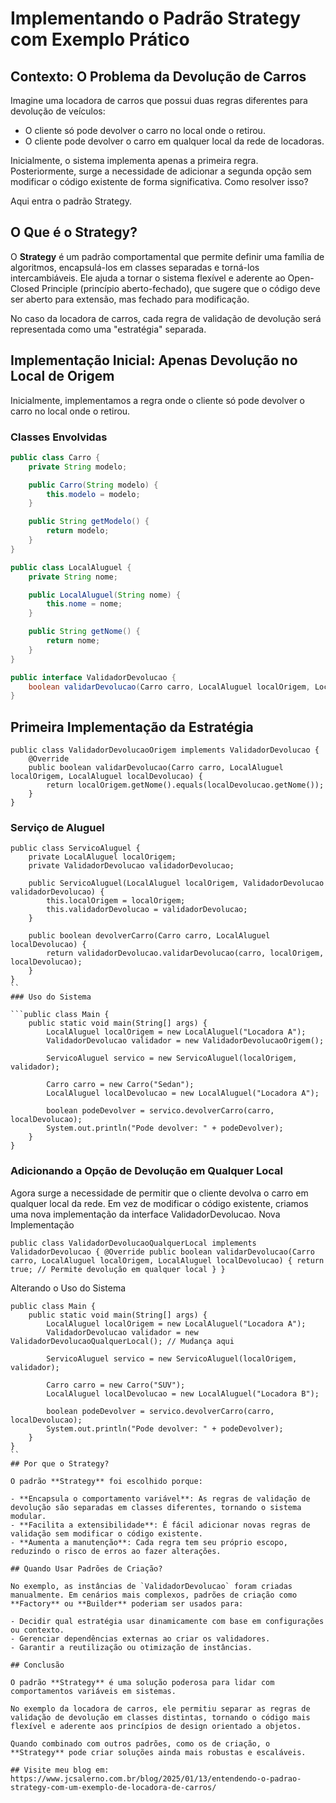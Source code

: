 # Implementando o Padrão Strategy com Exemplo Prático

## Contexto: O Problema da Devolução de Carros

Imagine uma locadora de carros que possui duas regras diferentes para devolução de veículos:

- O cliente só pode devolver o carro no local onde o retirou.
- O cliente pode devolver o carro em qualquer local da rede de locadoras.

Inicialmente, o sistema implementa apenas a primeira regra. Posteriormente, surge a necessidade de adicionar a segunda opção sem modificar o código existente de forma significativa. Como resolver isso?

Aqui entra o padrão Strategy.

## O Que é o Strategy?

O **Strategy** é um padrão comportamental que permite definir uma família de algoritmos, encapsulá-los em classes separadas e torná-los intercambiáveis. Ele ajuda a tornar o sistema flexível e aderente ao Open-Closed Principle (princípio aberto-fechado), que sugere que o código deve ser aberto para extensão, mas fechado para modificação.

No caso da locadora de carros, cada regra de validação de devolução será representada como uma "estratégia" separada.

## Implementação Inicial: Apenas Devolução no Local de Origem

Inicialmente, implementamos a regra onde o cliente só pode devolver o carro no local onde o retirou.

### Classes Envolvidas

```java
public class Carro {
    private String modelo;

    public Carro(String modelo) {
        this.modelo = modelo;
    }

    public String getModelo() {
        return modelo;
    }
}

public class LocalAluguel {
    private String nome;

    public LocalAluguel(String nome) {
        this.nome = nome;
    }

    public String getNome() {
        return nome;
    }
}

public interface ValidadorDevolucao {
    boolean validarDevolucao(Carro carro, LocalAluguel localOrigem, LocalAluguel localDevolucao);
}
```
## Primeira Implementação da Estratégia

```
public class ValidadorDevolucaoOrigem implements ValidadorDevolucao {
    @Override
    public boolean validarDevolucao(Carro carro, LocalAluguel localOrigem, LocalAluguel localDevolucao) {
        return localOrigem.getNome().equals(localDevolucao.getNome());
    }
}
```

### Serviço de Aluguel

```
public class ServicoAluguel {
    private LocalAluguel localOrigem;
    private ValidadorDevolucao validadorDevolucao;

    public ServicoAluguel(LocalAluguel localOrigem, ValidadorDevolucao validadorDevolucao) {
        this.localOrigem = localOrigem;
        this.validadorDevolucao = validadorDevolucao;
    }

    public boolean devolverCarro(Carro carro, LocalAluguel localDevolucao) {
        return validadorDevolucao.validarDevolucao(carro, localOrigem, localDevolucao);
    }
}
``
### Uso do Sistema

```public class Main {
    public static void main(String[] args) {
        LocalAluguel localOrigem = new LocalAluguel("Locadora A");
        ValidadorDevolucao validador = new ValidadorDevolucaoOrigem();

        ServicoAluguel servico = new ServicoAluguel(localOrigem, validador);

        Carro carro = new Carro("Sedan");
        LocalAluguel localDevolucao = new LocalAluguel("Locadora A");

        boolean podeDevolver = servico.devolverCarro(carro, localDevolucao);
        System.out.println("Pode devolver: " + podeDevolver);
    }
}
``` 
### Adicionando a Opção de Devolução em Qualquer Local

Agora surge a necessidade de permitir que o cliente devolva o carro em qualquer local da rede. Em vez de modificar o código existente, criamos uma nova implementação da interface ValidadorDevolucao.
Nova Implementação

``public class ValidadorDevolucaoQualquerLocal implements ValidadorDevolucao {
    @Override
    public boolean validarDevolucao(Carro carro, LocalAluguel localOrigem, LocalAluguel localDevolucao) {
        return true; // Permite devolução em qualquer local
    }
}``

Alterando o Uso do Sistema

```
public class Main {
    public static void main(String[] args) {
        LocalAluguel localOrigem = new LocalAluguel("Locadora A");
        ValidadorDevolucao validador = new ValidadorDevolucaoQualquerLocal(); // Mudança aqui

        ServicoAluguel servico = new ServicoAluguel(localOrigem, validador);

        Carro carro = new Carro("SUV");
        LocalAluguel localDevolucao = new LocalAluguel("Locadora B");

        boolean podeDevolver = servico.devolverCarro(carro, localDevolucao);
        System.out.println("Pode devolver: " + podeDevolver);
    }
}
``
## Por que o Strategy?

O padrão **Strategy** foi escolhido porque:

- **Encapsula o comportamento variável**: As regras de validação de devolução são separadas em classes diferentes, tornando o sistema modular.
- **Facilita a extensibilidade**: É fácil adicionar novas regras de validação sem modificar o código existente.
- **Aumenta a manutenção**: Cada regra tem seu próprio escopo, reduzindo o risco de erros ao fazer alterações.

## Quando Usar Padrões de Criação?

No exemplo, as instâncias de `ValidadorDevolucao` foram criadas manualmente. Em cenários mais complexos, padrões de criação como **Factory** ou **Builder** poderiam ser usados para:

- Decidir qual estratégia usar dinamicamente com base em configurações ou contexto.
- Gerenciar dependências externas ao criar os validadores.
- Garantir a reutilização ou otimização de instâncias.

## Conclusão

O padrão **Strategy** é uma solução poderosa para lidar com comportamentos variáveis em sistemas.

No exemplo da locadora de carros, ele permitiu separar as regras de validação de devolução em classes distintas, tornando o código mais flexível e aderente aos princípios de design orientado a objetos.

Quando combinado com outros padrões, como os de criação, o **Strategy** pode criar soluções ainda mais robustas e escaláveis.

## Visite meu blog em: https://www.jcsalerno.com.br/blog/2025/01/13/entendendo-o-padrao-strategy-com-um-exemplo-de-locadora-de-carros/
